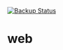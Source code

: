 [![Backup Status](https://cloudback.it/badge/BlazorOcticons/BlazorOcticons)](https://cloudback.it)

# web
